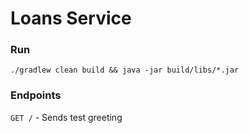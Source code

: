 # Loans Service

### Run
`./gradlew clean build && java -jar build/libs/*.jar`

### Endpoints
`GET /` - Sends test greeting

